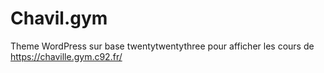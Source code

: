 # Chavil.gym
Theme WordPress sur base twentytwentythree pour afficher les cours de https://chaville.gym.c92.fr/
